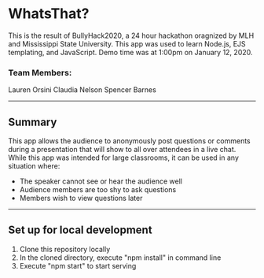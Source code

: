 # WhatsThat?
This is the result of BullyHack2020, a 24 hour hackathon oragnized by MLH and Mississippi State University. This app was used to learn Node.js, EJS templating, and JavaScript. Demo time was at 1:00pm on January 12, 2020. 

### Team Members:
Lauren Orsini
Claudia Nelson
Spencer Barnes

---

## Summary

This app allows the audience to anonymously post questions or comments during a presentation that will show to all over attendees in a live chat. While this app was intended for large classrooms, it can be used in any situation where:
-  The speaker cannot see or hear the audience well
-  Audience members are too shy to ask questions
-  Members wish to view questions later

---

## Set up for local development
1. Clone this repository locally
2. In the cloned directory, execute "npm install" in command line
3. Execute "npm start" to start serving
